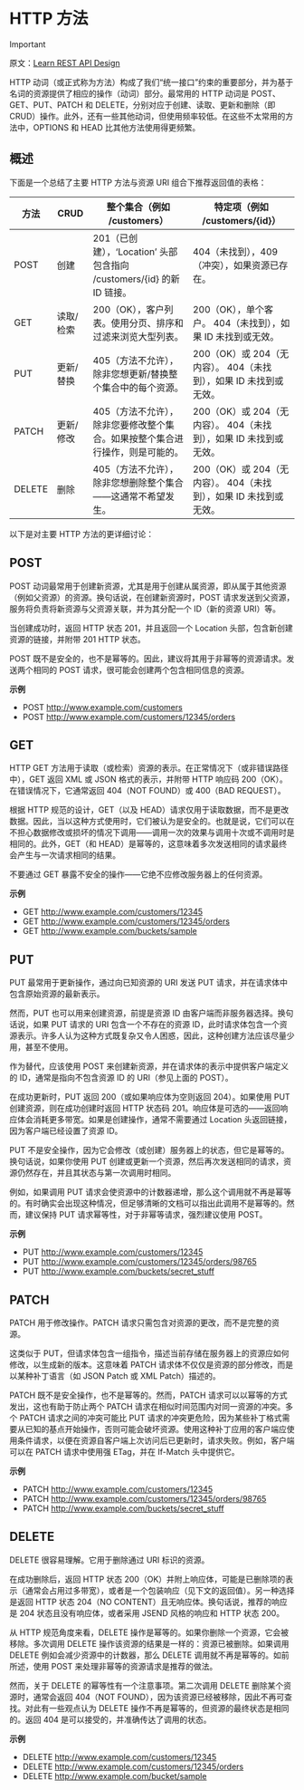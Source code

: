 # HTTP 方法

> [!IMPORTANT]
>
> 原文：[Learn REST API Design](https://www.restapitutorial.com/)

HTTP 动词（或正式称为方法）构成了我们“统一接口”约束的重要部分，并为基于名词的资源提供了相应的操作（动词）部分。最常用的 HTTP 动词是 POST、GET、PUT、PATCH 和 DELETE，分别对应于创建、读取、更新和删除（即 CRUD）操作。此外，还有一些其他动词，但使用频率较低。在这些不太常用的方法中，OPTIONS 和 HEAD 比其他方法使用得更频繁。

## 概述

下面是一个总结了主要 HTTP 方法与资源 URI 组合下推荐返回值的表格：

| 方法   | CRUD      | 整个集合（例如 /customers）                                  | 特定项（例如 /customers/{id}）                               |
| ------ | --------- | ------------------------------------------------------------ | ------------------------------------------------------------ |
| POST   | 创建      | 201（已创建），‘Location’ 头部包含指向 /customers/{id} 的新 ID 链接。 | 404（未找到），409（冲突），如果资源已存在。                 |
| GET    | 读取/检索 | 200（OK），客户列表。使用分页、排序和过滤来浏览大型列表。    | 200（OK），单个客户。 404（未找到），如果 ID 未找到或无效。  |
| PUT    | 更新/替换 | 405（方法不允许），除非您想更新/替换整个集合中的每个资源。   | 200（OK）或 204（无内容）。 404（未找到），如果 ID 未找到或无效。 |
| PATCH  | 更新/修改 | 405（方法不允许），除非您要修改整个集合。如果按整个集合进行操作，则是可能的。 | 200（OK）或 204（无内容）。 404（未找到），如果 ID 未找到或无效。 |
| DELETE | 删除      | 405（方法不允许），除非您想删除整个集合——这通常不希望发生。  | 200（OK）或 204（无内容）。 404（未找到），如果 ID 未找到或无效。 |

以下是对主要 HTTP 方法的更详细讨论：

## POST

POST 动词最常用于创建新资源，尤其是用于创建从属资源，即从属于其他资源（例如父资源）的资源。换句话说，在创建新资源时，POST 请求发送到父资源，服务将负责将新资源与父资源关联，并为其分配一个 ID（新的资源 URI）等。

当创建成功时，返回 HTTP 状态 201，并且返回一个 Location 头部，包含新创建资源的链接，并附带 201 HTTP 状态。

POST 既不是安全的，也不是幂等的。因此，建议将其用于非幂等的资源请求。发送两个相同的 POST 请求，很可能会创建两个包含相同信息的资源。

**示例**

- POST http://www.example.com/customers
- POST http://www.example.com/customers/12345/orders

## GET

HTTP GET 方法用于读取（或检索）资源的表示。在正常情况下（或非错误路径中），GET 返回 XML 或 JSON 格式的表示，并附带 HTTP 响应码 200（OK）。在错误情况下，它通常返回 404（NOT FOUND）或 400（BAD REQUEST）。

根据 HTTP 规范的设计，GET（以及 HEAD）请求仅用于读取数据，而不是更改数据。因此，当以这种方式使用时，它们被认为是安全的。也就是说，它们可以在不担心数据修改或损坏的情况下调用——调用一次的效果与调用十次或不调用时是相同的。此外，GET（和 HEAD）是幂等的，这意味着多次发送相同的请求最终会产生与一次请求相同的结果。

不要通过 GET 暴露不安全的操作——它绝不应修改服务器上的任何资源。

**示例**

- GET http://www.example.com/customers/12345
- GET http://www.example.com/customers/12345/orders
- GET http://www.example.com/buckets/sample

## PUT

PUT 最常用于更新操作，通过向已知资源的 URI 发送 PUT 请求，并在请求体中包含原始资源的最新表示。

然而，PUT 也可以用来创建资源，前提是资源 ID 由客户端而非服务器选择。换句话说，如果 PUT 请求的 URI 包含一个不存在的资源 ID，此时请求体包含一个资源表示。许多人认为这种方式既复杂又令人困惑，因此，这种创建方法应该尽量少用，甚至不使用。

作为替代，应该使用 POST 来创建新资源，并在请求体的表示中提供客户端定义的 ID，通常是指向不包含资源 ID 的 URI（参见上面的 POST）。

在成功更新时，PUT 返回 200（或如果响应体为空则返回 204）。如果使用 PUT 创建资源，则在成功创建时返回 HTTP 状态码 201。响应体是可选的——返回响应体会消耗更多带宽。如果是创建操作，通常不需要通过 Location 头返回链接，因为客户端已经设置了资源 ID。

PUT 不是安全操作，因为它会修改（或创建）服务器上的状态，但它是幂等的。换句话说，如果你使用 PUT 创建或更新一个资源，然后再次发送相同的请求，资源仍然存在，并且其状态与第一次调用时相同。

例如，如果调用 PUT 请求会使资源中的计数器递增，那么这个调用就不再是幂等的。有时确实会出现这种情况，但足够清晰的文档可以指出此调用不是幂等的。然而，建议保持 PUT 请求幂等性，对于非幂等请求，强烈建议使用 POST。

**示例**

- PUT http://www.example.com/customers/12345
- PUT http://www.example.com/customers/12345/orders/98765
- PUT http://www.example.com/buckets/secret_stuff

## PATCH

PATCH 用于修改操作。PATCH 请求只需包含对资源的更改，而不是完整的资源。

这类似于 PUT，但请求体包含一组指令，描述当前存储在服务器上的资源应如何修改，以生成新的版本。这意味着 PATCH 请求体不仅仅是资源的部分修改，而是以某种补丁语言（如 JSON Patch 或 XML Patch）描述的。

PATCH 既不是安全操作，也不是幂等的。然而，PATCH 请求可以以幂等的方式发出，这也有助于防止两个 PATCH 请求在相似时间范围内对同一资源的冲突。多个 PATCH 请求之间的冲突可能比 PUT 请求的冲突更危险，因为某些补丁格式需要从已知的基点开始操作，否则可能会破坏资源。使用这种补丁应用的客户端应使用条件请求，以便在资源自客户端上次访问后已更新时，请求失败。例如，客户端可以在 PATCH 请求中使用强 ETag，并在 If-Match 头中提供它。

**示例**

- PATCH http://www.example.com/customers/12345
- PATCH http://www.example.com/customers/12345/orders/98765
- PATCH http://www.example.com/buckets/secret_stuff

## DELETE

DELETE 很容易理解。它用于删除通过 URI 标识的资源。

在成功删除后，返回 HTTP 状态 200（OK）并附上响应体，可能是已删除项的表示（通常会占用过多带宽），或者是一个包装响应（见下文的返回值）。另一种选择是返回 HTTP 状态 204（NO CONTENT）且无响应体。换句话说，推荐的响应是 204 状态且没有响应体，或者采用 JSEND 风格的响应和 HTTP 状态 200。

从 HTTP 规范角度来看，DELETE 操作是幂等的。如果你删除一个资源，它会被移除。多次调用 DELETE 操作该资源的结果是一样的：资源已被删除。如果调用 DELETE 例如会减少资源中的计数器，那么 DELETE 调用就不再是幂等的。如前所述，使用 POST 来处理非幂等的资源请求是推荐的做法。

然而，关于 DELETE 的幂等性有一个注意事项。第二次调用 DELETE 删除某个资源时，通常会返回 404（NOT FOUND），因为该资源已经被移除，因此不再可查找。对此有一些观点认为 DELETE 操作不再是幂等的，但资源的最终状态是相同的。返回 404 是可以接受的，并准确传达了调用的状态。

**示例**

- DELETE http://www.example.com/customers/12345
- DELETE http://www.example.com/customers/12345/orders
- DELETE http://www.example.com/bucket/sample